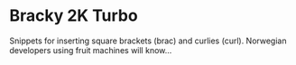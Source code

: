 # Bracky 2K Turbo
Snippets for inserting square brackets (brac) and curlies (curl).
Norwegian developers using fruit machines will know...